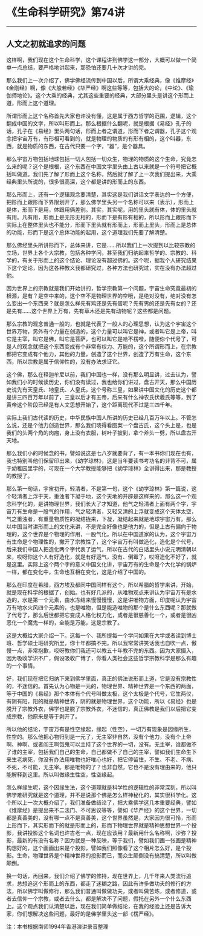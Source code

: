 # 《生命科学研究》第74讲

------

## 人文之初就追求的问题

这样啊，我们现在这个生命科学，这个课程讲到佛学这一部分，大概可以做一个简单一点总结，要严格地讲起来，那恐怕还要几十次才讲的完。

那么我们上一次介绍了，佛学佛经流传到中国以后，所谓大乘经典，像《维摩经》《金刚经》啊，像《大般若经》《华严经》啊这些等等，包括大的论，《中论》、《瑜伽师地论》。这个大乘的经典，尤其这些重要的经典，大部分里头是讲这个形而上道，形而上这个道理。

所谓形而上这个名称首先大家也许没有懂，这是属于西方哲学的范围，逻辑，这个翻成中国的文字，所以叫形而上。那么根据什么翻呢，就是根据《易经》孔子的话，孔子在《易经》里头两句话，形而上者之谓道，形而下者之谓器，孔子这个观念把宇宙万有，有形相可看到的，就是物理的物质的有形有相的，这个叫器，东西，就是物质的东西，在古代只要一个字，“器”，是个器具。

那么宇宙万物包括地球包括一切人包括一切众生，物理的物质的这个生命，究竟怎么来的呢？这个是根根，这个东西在中国文字里头由上古以来就是一个符号把它概括叫做道。我们先了解了形而上这个名称，然后就了解了上一次我们提出来，大乘经典里头所说的，很多很高深，这个都是讲的形而上的东西。

那么形而上，还有一个逻辑观念要清楚，其实这是我们讲话文字表达的一个方便，把形而上跟形而下界限划开了，那么佛学里头另一个名称可以来（表示），形而上是体，形而下是用，体跟用俩差别。其实，其实呢，用的里头就有体，体的里头就有用。凡有用，形而上是无形无相的，形而下是有形有相的，所以形而上跟形而下实际上在整体里头也不能分，形而下里头就有形而上，形而上里头，形而上是总体的功能，形而下是这个总体功能的起用，这个道理我们先要了解清楚。

那么佛经里头所讲形而下，总体来讲，它是……所以我们上一次提到以比较宗教的立场，世界上各个大宗教，包括各种学问，甚至我们归纳起来哲学的、宗教的、科学的，有关于形而上的这个结论、理论没有超过佛的。这个呢，据我个人研究结果下这个定论，因为这各种教义我都研究过，各种方法也研究过，实在没有办法超过他。

因为世界上的宗教就是我们开始讲的，哲学宗教第一个问题，宇宙生命究竟最初的根源，是有？是空中来的，这个空不是物理世界的空哦，是绝对没有，绝对没有怎么变出一个东西来？就是怎么样先有鸡还是先有蛋呢？先有男的还是先有女的？还是先有……这个世界上万有，先有草木还是先有动物呢？这些都是问题。

那么宗教的观念普通一般的，也就是代表了一般人的心理思想，认为这个宇宙这个世界万物，另外有个力量在创造的，这个力量可以叫它是神，或者叫它是上帝，叫它是主宰，叫它是佛，叫它是菩萨，也可以叫它是哈不楞噔，随便你个代号了，可是人的观念就把这个东西变成有个非常有权力、万能的，这个所谓形而上，在宗教都把它变成有个他力，其他的力量，创造了这个世界，创造了万有生命，这个东西，所以宗教是属于信仰性的，没有办法求证它。

这个佛，那么在释迦牟尼以前，我们中国也一样，没有那么明显讲，过去认为，譬如我们小的时候读历史，你们没有读过，我也给你们讲过，盘古开天，那么中国历史说先有天皇氏、地皇氏、人皇氏，这个号称三皇，如果讲中国文化的历史这个都是讲三四百万年以前了，三皇以后才有五帝，后来有什么神农氏伏羲氏等等，到了黄帝这个阶段已经是有人文思想开始了，这个距离现代不过是三四千年。

实际上我们古代读的历史，中华民族中国人所讲的历史已经几百万年以上。不管怎么说，还是个他力创造世界，那么我们晓得看图案一个盘古氏，这个头上是，也是我们的头两个角的肉瘤，身上没有衣服，树叶子披到，拿个斧头一劈，所以盘古开天地。

那么我们小的时候念的书，譬如说这是七八岁就要背了，有一本书你们现在也有，我也特别叫他们保留印出来，《幼学琼林》，这是当年要读书考功名的非背不可，属于幼稚园里学的，可现在一个大学教授能够把《幼学琼林》全讲得出来，那是教授的教授了。

那么第一句话，宇宙初开，轻清者，不是第一句，这个《幼学琼林》第一篇说，这个轻清者上浮于天，重浊者下凝于地，这个天地的开辟是这样来的，那么这一个观念科学化的，是讲物理世界，我们长大了才知道，他气之轻清者上面有两个字，宇宙万有生命是一股气的作用，气之轻清者，又轻又清的上浮就变成这个天体太空，气之重浊者，有重量物质性的凝结拢来，下凝，凝结起来就是地球宇宙万有。那么以中国当时讲形而上的文化来讲，不是完全好像也是他力的，但是上古有偏向于物理的，这个世界是个物理的作用，一股气化。所以在中国道家的认为，这个宇宙万有生命是个物理性的，撇开了宗教性了，这个宇宙万有叫做造化，造化是个代号，后来我们中国人把造化两个字代表了运气，所以在古代的白话里头小说元明清朝以来，哎呀你这个人有好造化，就是有好运气，没有、倒霉了，哎呀造化不好了，就是这里。实际上这个两个字的意义中国文化讲，宇宙万有的生命是个大化学的锅炉一样，都在变化中，生命也互相在变化，这是介绍了中国的。

那么在印度在希腊，西方埃及都同中国同样有这个，所以希腊的哲学来讲，开始，就是现在科学的根据了，创始。也有好几派的，从唯物观点来讲认为宇宙万有是水造的，水是第一个元素，由水冻结来慢慢慢慢，这是讲唯物方面，印度呢认为宇宙万有地水火风四个元素的，也是唯物，但是能造唯物的那个是什么东西呢？那就做了代号了，那么后世都把它变成人格化权力化，或者是很慈善化一个，或者是很凶恶化一个魔鬼一样的，全能是万能，这是宗教了。

这是大概给大家介绍一下。这每一个、我所提每一个学问如果在大学或者读到博士班、哲学硕士班研究所里，你十年都搞不完。所以我常常讲笑话我也自吹一点，傲慢一点，非常抱歉，哎呀教你们我还可以教五十年教不完的东西。因为大家摄入，因为吸收学识不广，假设吸收广博了，你看人类社会这些哲学宗教科学是那么有趣的一个事情。

好，我们现在把它归纳下来到佛学里面，真正的佛法说形而上道，它是没有宗教性的，不迷信的。首先认为心物是一元的，物理世界、精神世界是一个东西的两面，等于中国的《易经》那个本体有个代号叫做太极，这个太极是个代号，它生两仪，有阴有阳，阳的就是精神世界，阴的就是物理世界，这个功能，所以《易经》也是脱开了宗教外衣，佛学也是脱了宗教外衣，不迷信的，真正佛教是我们以后把它变成宗教，他原来是等于剥开了。

所以他的结论，宇宙万有是性空缘起，缘起（性空），一切万有现象是因缘所生，性空的。那么他把心物归到是一元了，无主宰非自然，没有个他力，没有个上帝啊、神啊、或者阎王啊饿鬼可以主持了这个世界的一切，没有。无主宰，谁都做不了谁的主宰，包括我们自己的生命，自己都做不了自己的主宰，譬如我们生命生下来生老病死，你没有办法用唯物也好唯心也好，把它停留住，不生、不老、不病、不死，不可能，无主宰。那是唯物的了？也非自然，它也不是没有理由来的，他只能解释到这里。所以叫做缘生性空，性空缘起。

怎么样缘生呢，这个因缘生法，这个道理就是科学性的逻辑性的非常深刻，所以叫佛学难研究就是这个道理，并不是说那个佛是怎么样神秘化的，其实很科学化。这个所以上一次大概介绍了，我们准备做结论了，把大乘佛学这几本重要经典，譬如《维摩经》是提出来不二法门、不可思议等等，譬如《华严经》的这个世界，一切都是真善美的，没有哪一点不是真善美，这个世界虽然是，大家因为很可怜，形而上形而下，其实形而下的就是形而上的，形而下物理世界就是精神思想世界一个投影，我讲投影这个名词也许古老一点，现在应该用？最新用什么名称啊，沙弥？投影，最新的有没有名称？因为就是一种反映，等于我们，譬如我们画一张画是精神构想好的，这个画画出来是个投影，譬如我们照像看了这个相片怎么好，是个投影。生命，物理世界是个精神世界的投影而已，而众生颠倒没有搞清楚，所以叫做颠倒。

换一句话，再回来，我们介绍了佛学的修持，现在世界上，几千年来人类流行追求，总想追这个形而上的东西，都走了迷糊之路，因此有许多做功夫的修行的方法，所以佛学叫做修行，那么我们普通叫做做功夫，或者叫做苦炼，或者修道，或者去信仰一个宗教，或者去什么，都是解决不了问题，假托在另外一个什么东西上。这个观点我们认清楚以后，现在我们简单做结论，在我的经验上还是告诉大家，你们想解决这些问题，最好的是佛学里头这一部《楞严经》。

注：本书根据南师1994年香港演讲录音整理

